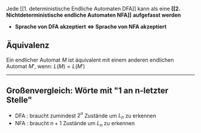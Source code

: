Jede [[1. deterministische Endliche Automaten DFA]] kann als eine **[[2. Nichtdeterministische endliche Automaten NFA]]** **aufgefasst werden**
- **Sprache von DFA akzeptiert $\Leftrightarrow$ Sprache von NFA akzeptiert**

## Äquivalenz
Ein endlicher Automat $M$ ist äquivalent mit einem anderen endlichen Automat $M'$, wenn: $L(M)=L(M')$

---

## Großenvergleich: Wörte mit "1 an n-letzter Stelle"
- DFA : braucht zumindest $2^{n}$ Zustände um $L_{n}$ zu erkennen
- NFA : braucht $n+1$ Zustände um $L_{n}$ zu erkennen